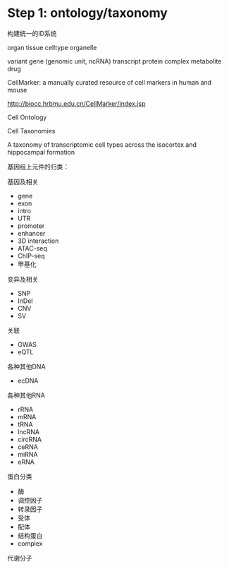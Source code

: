 # Step 1: ontology/taxonomy

构建统一的ID系统

organ
tissue
celltype
organelle

variant
gene (genomic unit, ncRNA)
transcript
protein
complex
metabolite
drug

CellMarker: a manually curated resource of cell markers in human and mouse

http://biocc.hrbmu.edu.cn/CellMarker/index.jsp

Cell Ontology

Cell Taxonomies

A taxonomy of transcriptomic cell types across the isocortex and hippocampal formation



基因组上元件的归类：

基因及相关

- gene
- exon
- intro
- UTR
- promoter
- enhancer
- 3D interaction
- ATAC-seq
- ChIP-seq
- 甲基化

变异及相关

- SNP
- InDel
- CNV
- SV

关联

- GWAS
- eQTL

各种其他DNA

- ecDNA

各种其他RNA

- rRNA
- mRNA
- tRNA
- lncRNA
- circRNA
- ceRNA
- miRNA
- eRNA

蛋白分类

- 酶
- 调控因子
- 转录因子
- 受体
- 配体
- 结构蛋白
- complex

代谢分子

